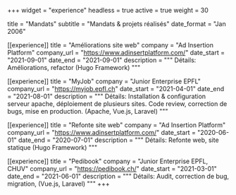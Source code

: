 +++
widget = "experience"
headless = true
active = true
weight = 30

title = "Mandats"
subtitle = "Mandats & projets réalisés"
date_format = "Jan 2006"

[[experience]]
  title = "Améliorations site web"
  company = "Ad Insertion Platform"
  company_url = "https://www.adinsertplatform.com/"
  date_start = "2021-09-01"
  date_end = "2021-09-01"
  description = """
  Détails:
   Améliorations, refactor (Hugo Framework)
  """

[[experience]]
  title = "MyJob"
  company = "Junior Enterprise EPFL"
  company_url = "https://myjob.epfl.ch"
  date_start = "2021-04-01"
  date_end = "2021-08-01"
  description = """
  Détails:
   Installation & configuration serveur apache, déploiement de plusieurs sites.
   Code review, correction de bugs, mise en production. (Apache, Vue.js, Laravel)
  """

[[experience]]
  title = "Refonte site web"
  company = "Ad Insertion Platform"
  company_url = "https://www.adinsertplatform.com/"
  date_start = "2020-06-01"
  date_end = "2020-07-01"
  description = """
  Détails:
   Refonte web, site statique (Hugo Framework)
  """

[[experience]]
  title = "Pedibook"
  company = "Junior Enterprise EPFL, CHUV"
  company_url = "https://pedibook.ch/"
  date_start = "2021-03-01"
  date_end = "2021-06-01"
  description = """
  Détails:
   Audit, correction de bug, migration, (Vue.js, Laravel)
  """
+++
